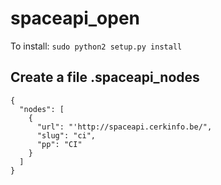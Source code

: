 # spaceapi_open
To install: `sudo python2 setup.py install`

## Create a file .spaceapi_nodes
    {
      "nodes": [
        {
          "url": "'http://spaceapi.cerkinfo.be/",
          "slug": "ci",
          "pp": "CI"
        }
      ]
    }                        
